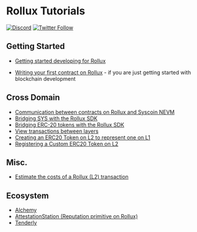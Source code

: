 # Rollux Tutorials

[![Discord](https://img.shields.io/discord/1087373765014454322)](https://discord.gg/rollux)
[![Twitter Follow](https://img.shields.io/twitter/follow/RolluxL2?style=social)](https://twitter.com/RolluxL2)


## Getting Started

* [Getting started developing for Rollux](./getting-started)
<!---* [Optimism + Alchemy](https://docs.alchemy.com/alchemy/introduction/getting-started) -->
* [Writing your first contract on Rollux](./first-contract) - if you are just getting started with blockchain development


## Cross Domain

* [Communication between contracts on Rollux and Syscoin NEVM](./cross-dom-comm)
* [Bridging SYS with the Rollux SDK](./cross-dom-bridge-eth)
* [Bridging ERC-20 tokens with the Rollux SDK](./cross-dom-bridge-erc20)
* [View transactions between layers](./sdk-view-tx)
* [Creating an ERC20 Token on L2 to represent one on L1](./standard-bridge-standard-token)
* [Registering a Custom ERC20 Token on L2](./standard-bridge-custom-token)



## Misc.

* [Estimate the costs of a Rollux (L2) transaction](./sdk-estimate-gas)


## Ecosystem

- [Alchemy](./ecosystem/alchemy)
- [AttestationStation (Reputation primitive on Rollux)](./ecosystem/attestation-station)
- [Tenderly](./ecosystem/tenderly)
